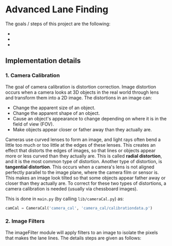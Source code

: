 
# Advanced  Lane Finding

The goals / steps of this project are the following:

* 
*
*

## Implementation details


### 1. Camera Calibration

The goal of camera calibration is distortion correction. Image distortion occurs when a camera looks at 3D objects
in the real world through lens and transform them into a 2D image.
The distortions in an image can:
* Change the apparent size of an object.
* Change the apparent shape of an object.
* Cause an object's appearance to change depending on where it is in the field of view (FOV).
* Make objects appear closer or father away than they actually are.

Cameras use curved lenses to form an image, and light rays often bend a little too much or too little 
at the edges of these lenses. This creates an effect that distorts the edges of images, so that lines or objects
appear more or less curved than they actually are. This is called **radial distortion**, and it is the most common type
of distortion. Another type of distortion, is **tangential distortion**. This occurs when a camera's lens is not aligned
perfectly parallel to the image plane, where the camera film or sensor is. This makes an image look tilted
so that some objects appear father away or closer than they actually are. To correct for these
two types of distortions, a camera calibration is needed (usually via chessboard images).

This is done in `main.py` (by calling `lib/cameraCal.py`) as:
```python
camCal = CameraCal('camera_cal', 'camera_cal/calibrationdata.p')
```
### 2. Image Filters

The imageFilter module will apply filters to an image to isolate the pixels that makes the lane lines. 
The details steps are given as follows:

